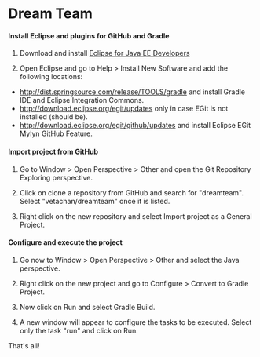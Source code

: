 Dream Team
==========

#### Install Eclipse and plugins for GitHub and Gradle

1. Download and install [Eclipse for Java EE Developers](http://www.eclipse.org/downloads/)

2. Open Eclipse and go to Help > Install New Software and add the following locations:
  * http://dist.springsource.com/release/TOOLS/gradle and install Gradle IDE and Eclipse Integration Commons.
  * http://download.eclipse.org/egit/updates only in case EGit is not installed (should be).
  * http://download.eclipse.org/egit/github/updates and install Eclipse EGit Mylyn GitHub Feature.

#### Import project from GitHub

1. Go to Window > Open Perspective > Other and open the Git Repository Exploring perspective.

2. Click on clone a repository from GitHub and search for "dreamteam". Select "vetachan/dreamteam" once it is listed.

3. Right click on the new repository and select Import project as a General Project.

#### Configure and execute the project

1. Go now to Window > Open Perspective > Other and select the Java perspective.

2. Right click on the new project and go to Configure > Convert to Gradle Project.

3. Now click on Run and select Gradle Build.

4. A new window will appear to configure the tasks to be executed. Select only the task "run" and click on Run.

That's all!
